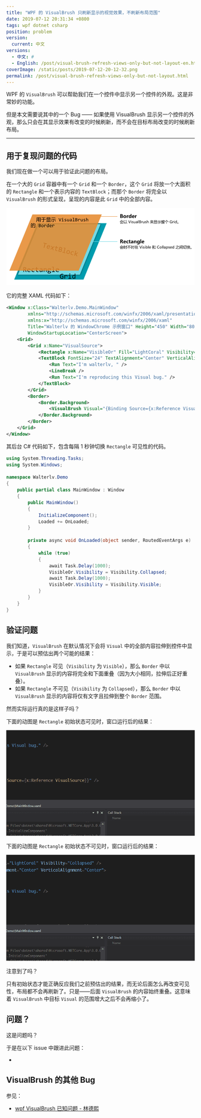 ```yaml
---
title: "WPF 的 VisualBrush 只刷新显示的视觉效果，不刷新布局范围"
date: 2019-07-12 20:31:34 +0800
tags: wpf dotnet csharp
position: problem
version:
  current: 中文
versions:
  - 中文: #
  - English: /post/visual-brush-refresh-views-only-but-not-layout-en.html
coverImage: /static/posts/2019-07-12-20-12-32.png
permalink: /post/visual-brush-refresh-views-only-but-not-layout.html
---
```


WPF 的 `VisualBrush` 可以帮助我们在一个控件中显示另一个控件的外观。这是非常妙的功能。

但是本文需要说其中的一个 Bug —— 如果使用 VisualBrush 显示另一个控件的外观，那么只会在其显示效果有改变的时候刷新，而不会在目标布局改变的时候刷新布局。

---

<div id="toc"></div>

## 用于复现问题的代码

我们现在做一个可以用于验证此问题的布局。

在一个大的 `Grid` 容器中有一个 `Grid` 和一个 `Border`，这个 `Grid` 将放一个大面积的 `Rectangle` 和一个表示内容的 `TextBlock`；而那个 `Border` 将完全以 `VisualBrush` 的形式呈现，呈现的内容是此 `Grid` 中的全部内容。

![可以用于验证此问题的布局](/static/posts/2019-07-12-20-12-32.png)

它的完整 XAML 代码如下：

```xml
<Window x:Class="Walterlv.Demo.MainWindow"
        xmlns="http://schemas.microsoft.com/winfx/2006/xaml/presentation"
        xmlns:x="http://schemas.microsoft.com/winfx/2006/xaml"
        Title="Walterlv 的 WindowChrome 示例窗口" Height="450" Width="800"
        WindowStartupLocation="CenterScreen">
    <Grid>
        <Grid x:Name="VisualSource">
            <Rectangle x:Name="VisibleOr" Fill="LightCoral" Visibility="Visible" />
            <TextBlock FontSize="24" TextAlignment="Center" VerticalAlignment="Center">
                <Run Text="I'm walterlv, " />
                <LineBreak />
                <Run Text="I'm reproducing this Visual bug." />
            </TextBlock>
        </Grid>
        <Border>
            <Border.Background>
                <VisualBrush Visual="{Binding Source={x:Reference VisualSource}}" />
            </Border.Background>
        </Border>
    </Grid>
</Window>
```

其后台 C# 代码如下，包含每隔 1 秒钟切换 `Rectangle` 可见性的代码。

```csharp
using System.Threading.Tasks;
using System.Windows;

namespace Walterlv.Demo
{
    public partial class MainWindow : Window
    {
        public MainWindow()
        {
            InitializeComponent();
            Loaded += OnLoaded;
        }

        private async void OnLoaded(object sender, RoutedEventArgs e)
        {
            while (true)
            {
                await Task.Delay(1000);
                VisibleOr.Visibility = Visibility.Collapsed;
                await Task.Delay(1000);
                VisibleOr.Visibility = Visibility.Visible;
            }
        }
    }
}
```

## 验证问题

我们知道，`VisualBrush` 在默认情况下会将 `Visual` 中的全部内容拉伸到控件中显示，于是可以预估出两个可能的结果：

- 如果 `Rectangle` 可见（`Visibility` 为 `Visible`），那么 `Border` 中以 `VisualBrush` 显示的内容将完全和下面重叠（因为大小相同，拉伸后正好重叠）。
- 如果 `Rectangle` 不可见（`Visibility` 为 `Collapsed`），那么 `Border` 中以 `VisualBrush` 显示的内容将仅有文字且拉伸到整个 `Border` 范围。

然而实际运行真的是这样子吗？

下面的动图是 `Rectangle` 初始状态可见时，窗口运行后的结果：

![初始状态可见](/static/posts/2019-07-12-visual-layout-not-refresh-2.gif)

下面的动图是 `Rectangle` 初始状态不可见时，窗口运行后的结果：

![初始状态不可见](/static/posts/2019-07-12-visual-layout-not-refresh.gif)

注意到了吗？

只有初始状态才能正确反应我们之前预估出的结果，而无论后面怎么再改变可见性，布局都不会再刷新了。只是——后面 `VisualBrush` 的内容始终重叠。这意味着 `VisualBrush` 中目标 `Visual` 的范围增大之后不会再缩小了。

## 问题？

这是问题吗？

于是在以下 issue 中跟进此问题：

- 

## VisualBrush 的其他 Bug

参见：

- [wpf VisualBrush 已知问题 - 林德熙](https://blog.lindexi.com/post/wpf-VisualBrush-%E5%B7%B2%E7%9F%A5%E9%97%AE%E9%A2%98.html)



